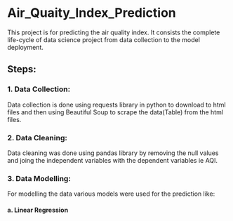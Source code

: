 # Air_Quaity_Index_Prediction

This project is for predicting the air quality index. It consists the complete life-cycle of data science project from data collection to the model deployment.

## Steps:
### 1. Data Collection: 
Data collection is done using requests library in python to download to html files and then using Beautiful Soup to scrape the data(Table) from the html files.

###  2. Data Cleaning:
Data cleaning was done using pandas library by removing the null values and joing the independent variables with the dependent variables ie AQI.

### 3. Data Modelling:
For modelling the data various models were used for the prediction like:
#### a. Linear Regression
